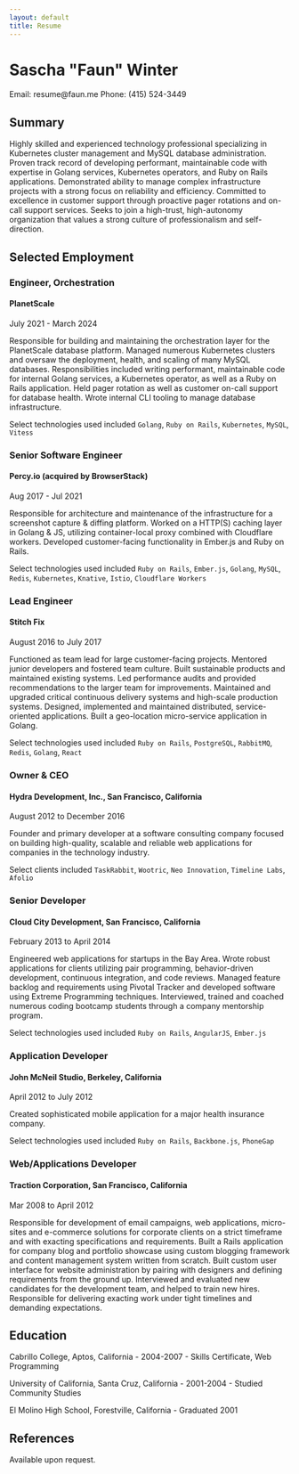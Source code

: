 ```yaml
---
layout: default
title: Resume
---
```


# Sascha "Faun" Winter

<span class="print-info email">
  Email: resume@faun.me
<span>
<span class="print-info phone">
  Phone: (415) 524-3449
</span>

## Summary

Highly skilled and experienced technology professional specializing in
Kubernetes cluster management and MySQL database administration. Proven track
record of developing performant, maintainable code with expertise in Golang
services, Kubernetes operators, and Ruby on Rails applications. Demonstrated
ability to manage complex infrastructure projects with a strong focus on
reliability and efficiency. Committed to excellence in customer support
through proactive pager rotations and on-call support services. Seeks to join a
high-trust, high-autonomy organization that values a strong culture of
professionalism and self-direction.

## Selected Employment

### Engineer, Orchestration

#### PlanetScale

July 2021 - March 2024

Responsible for building and maintaining the orchestration layer for the
PlanetScale database platform. Managed numerous Kubernetes clusters and oversaw
the deployment, health, and scaling of many MySQL databases. Responsibilities
included writing performant, maintainable code for internal Golang services, a
Kubernetes operator, as well as a Ruby on Rails application. Held pager
rotation as well as customer on-call support for database health. Wrote
internal CLI tooling to manage database infrastructure.

Select technologies used included `Golang`, `Ruby on Rails`, `Kubernetes`, `MySQL`, `Vitess`

### Senior Software Engineer

#### Percy.io (acquired by BrowserStack)

Aug 2017 - Jul 2021

Responsible for architecture and maintenance of the infrastructure for a screenshot capture & diffing
platform. Worked on a HTTP(S) caching layer in Golang & JS, utilizing container-local proxy combined with
Cloudflare workers. Developed customer-facing functionality in Ember.js and Ruby on Rails.

Select technologies used included `Ruby on Rails`, `Ember.js`, `Golang`, `MySQL`, `Redis`, `Kubernetes`, `Knative`, `Istio`, `Cloudflare Workers`

### Lead Engineer

#### Stitch Fix

August 2016 to July 2017

Functioned as team lead for large customer-facing projects. Mentored junior developers and fostered team culture. Built sustainable products and maintained existing systems. Led performance audits and provided recommendations to the larger team for improvements. Maintained and upgraded critical continuous delivery systems and high-scale production systems. Designed, implemented and maintained distributed, service-oriented applications. Built a geo-location micro-service application in Golang.

Select technologies used included `Ruby on Rails`, `PostgreSQL`, `RabbitMQ`, `Redis`, `Golang`, `React`

### Owner & CEO

#### Hydra Development, Inc., San Francisco, California

August 2012 to December 2016

Founder and primary developer at a software consulting company focused on building high-quality, scalable and reliable web applications for companies in the technology industry.

Select clients included `TaskRabbit`, `Wootric`, `Neo Innovation`, `Timeline Labs`, `Afolio`

### Senior Developer

#### Cloud City Development, San Francisco, California

February 2013 to April 2014

Engineered web applications for startups in the Bay Area. Wrote robust applications for clients utilizing pair programming, behavior-driven development, continuous integration, and code reviews. Managed feature backlog and requirements using Pivotal Tracker and developed software using Extreme Programming techniques. Interviewed, trained and coached numerous coding bootcamp students through a company mentorship program.

Select technologies used included `Ruby on Rails`, `AngularJS`, `Ember.js`

### Application Developer

#### John McNeil Studio, Berkeley, California

April 2012 to July 2012

Created sophisticated mobile application for a major health insurance company.

Select technologies used included `Ruby on Rails`, `Backbone.js`, `PhoneGap`

### Web/Applications Developer

#### Traction Corporation, San Francisco, California

Mar 2008 to April 2012

Responsible for development of email campaigns, web applications, micro-sites and e-commerce solutions for corporate clients on a strict timeframe and with exacting specifications and requirements. Built a Rails application for company blog and portfolio showcase using custom blogging framework and content management system written from scratch. Built custom user interface for website administration by pairing with designers and defining requirements from the ground up. Interviewed and evaluated new candidates for the development team, and helped to train new hires. Responsible for delivering exacting work under tight timelines and demanding expectations.

## Education

Cabrillo College, Aptos, California - 2004-2007 - Skills Certificate, Web Programming

University of California, Santa Cruz, California - 2001-2004 - Studied Community Studies

El Molino High School, Forestville, California - Graduated 2001

## References

Available upon request.
